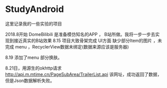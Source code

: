# StudyAndroid

  这里记录我的一些实验的项目
  
  2018.8开始 DomeBilibili  是准备模仿知名的APP ， B站所做。我将一步一步去实现到接近真实的B站效果
  8.15 项目大致骨架完成 UI方面 缺少部分Item的图片 ，未完成 menu ，RecyclerView数据未绑定(数据来源应该是服务器) 
  
  8.19 添加了menu 部分换肤。

  8.21日，用源生的okhttp请求 http://api.m.mtime.cn/PageSubArea/TrailerList.api 该网址，成功返回了数据，但是Json数据解析失败。
